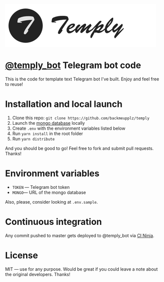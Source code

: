 [![@temply_bot](/design/banner.png?raw=true)](https://t.me/temply_bot)

# [@temply_bot](https://t.me/temply_bot) Telegram bot code

This is the code for template text Telegram bot I've built. Enjoy and feel free to reuse!

# Installation and local launch

1. Clone this repo: `git clone https://github.com/backmeupplz/temply`
2. Launch the [mongo database](https://www.mongodb.com/) locally
3. Create `.env` with the environment variables listed below
4. Run `yarn install` in the root folder
5. Run `yarn distribute`

And you should be good to go! Feel free to fork and submit pull requests. Thanks!

# Environment variables

- `TOKEN` — Telegram bot token
- `MONGO`— URL of the mongo database

Also, please, consider looking at `.env.sample`.

# Continuous integration

Any commit pushed to master gets deployed to @temply_bot via [CI Ninja](https://github.com/backmeupplz/ci-ninja).

# License

MIT — use for any purpose. Would be great if you could leave a note about the original developers. Thanks!
